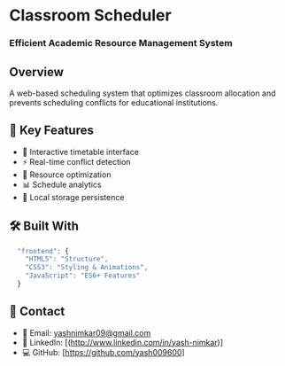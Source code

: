 # Classroom Scheduler
### Efficient Academic Resource Management System

## Overview
A web-based scheduling system that optimizes classroom allocation and prevents scheduling conflicts for educational institutions.

## 🎯 Key Features
- 📅 Interactive timetable interface
- ⚡ Real-time conflict detection
- 🔄 Resource optimization
- 📊 Schedule analytics
- 💾 Local storage persistence

## 🛠️ Built With
```javascript
  "frontend": {
    "HTML5": "Structure",
    "CSS3": "Styling & Animations",
    "JavaScript": "ES6+ Features"
  }
```

## 👥 Contact
- 📧 Email: yashnimkar09@gmail.com
- 🔗 LinkedIn: [(http://www.linkedin.com/in/yash-nimkar)]
- 💻 GitHub: [https://github.com/yash009600]
